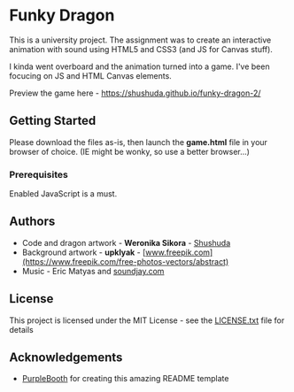 
# Funky Dragon

This is a university project. The assignment was to create an interactive animation with sound using HTML5 and CSS3 (and JS for Canvas stuff).

I kinda went overboard and the animation turned into a game. I've been focucing on JS and HTML Canvas elements.

Preview the game here - https://shushuda.github.io/funky-dragon-2/

## Getting Started

Please download the files as-is, then launch the **game.html** file in your browser of choice. (IE might be wonky, so use a better browser...)

### Prerequisites

Enabled JavaScript is a must.

## Authors

* Code and dragon artwork - **Weronika Sikora** - [Shushuda](https://github.com/Shushuda)
* Background artwork - **upklyak** - [www.freepik.com](https://www.freepik.com/free-photos-vectors/abstract)
* Music - Eric Matyas and [soundjay.com](https://www.soundjay.com/)

## License

This project is licensed under the MIT License - see the [LICENSE.txt](LICENSE.txt) file for details

## Acknowledgements

* [PurpleBooth](https://gist.github.com/PurpleBooth) for creating this amazing README template
